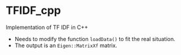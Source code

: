 # TFIDF_cpp
Implementation of TF IDF in C++

* Needs to modify the function `loadData()` to fit the real situation.
* The output is an `Eigen::MatrixXf` matrix.
